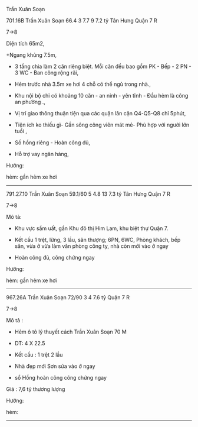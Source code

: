 Trần Xuân Soạn

701.16B Trần Xuân Soạn 66.4 3 7.7 9 7.2 tỷ Tân Hưng Quận 7 R

7->8

Dỉện tích 65m2,

+Ngang khủng 7.5m,

+ 3 tầng chia làm 2 căn riêng biệt. Mỗi căn đều bao gồm PK - Bếp - 2 PN - 3 WC - Ban công rộng rãi,

+ Hẻm trước nhà 3.5m xe hơi 4 chỗ có thể ngủ trong nhà.,

+ Khu nội bộ chỉ có khoảng 10 căn - an ninh - yên tĩnh - Đầu hẻm là công an phường .,

+ Vị trí giao thông thuận tiện qua các quận lân cận Q4-Q5-Q8 chỉ 5phút,

+ Tiện ích ko thiếu gì- Gần sông công viên mát mẻ- Phù hợp với người lớn tuổi ,

+ Sồ hồng riêng - Hoàn công đủ,

+ Hỗ trợ vay ngân hàng,

Hướng: 

hẻm: gần hẻm xe hơi 

_________________________________________________________________________

791.27.10 Trần Xuân Soạn 59.1/60 5 4.8 13 7.3 tỷ Tân Hưng Quận 7 R

7->8

Mô tả:

+ Khu vực sầm uất, gần Khu đô thị Him Lam, khu biệt thự Quận 7.

+ Kết cấu 1 trệt, lững, 3 lầu, sân thượng; 6PN, 6WC, Phòng khách, bếp sân, vừa ở vừa làm văn phòng công ty, nhà còn mới vào ở ngay

+ Hoàn công đủ, công chứng ngay

Hướng: 

hẻm: gần hẻm xe hơi 

_________________________________________________________________________

967.26A Trần Xuân Soạn 72/90 3 4 7.6 tỷ Quận 7 R

7->8

Mô tả : 

- Hẻm ô tô lý thuyết cách Trần Xuân Soạn 70 M 

- DT: 4 X 22.5 

- Kết cấu : 1 trệt 2 lầu 

- Nhà đẹp mới Sơn sửa vào ở ngay 

- sổ Hồng hoàn công công chứng ngay 

Giá : 7,6 tỷ thương lượng 

Hướng: 

hẻm: 

_________________________________________________________________________